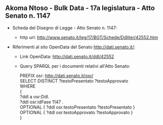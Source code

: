 ## Akoma Ntoso - Bulk Data - 17a legislatura - Atto Senato n. 1147 ##

* Scheda del Disegno di Legge - Atto Senato n. 1147:
	* http url: http://www.senato.it/leg/17/BGT/Schede/Ddliter/42552.htm

* Riferimenti al sito OpenData del Senato http://dati.senato.it/:
	* Link OpenData: http://dati.senato.it/ddl/42552
	* Query SPARQL per i documenti relativi all'Atto Senato:

        PREFIX osr: <http://dati.senato.it/osr/>  
		SELECT DISTINCT ?testoPresentato ?testoApprovato  
		WHERE  
		{  
		    ?ddl a osr:Ddl.  
		    ?ddl osr:idFase 1147 .  
		    OPTIONAL { ?ddl osr:testoPresentato ?testoPresentato }  
		    OPTIONAL { ?ddl osr:testoApprovato ?testoApprovato }  
		}
		